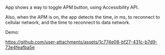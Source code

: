 App shows a way to toggle APM button, using Accessibility API.

Also, when the APM is on, the app detects the time, in ms, to reconnect to cellular network, and the time to reconnect to data network.

Demo:

https://github.com/user-attachments/assets/1c774e08-bf27-431c-b7d9-73e4feafba5e

